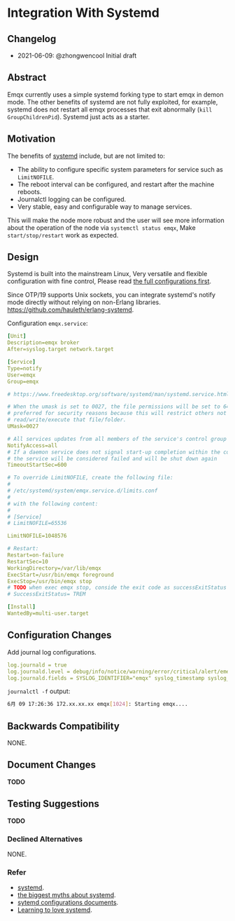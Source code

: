 # Integration With Systemd

## Changelog

* 2021-06-09: @zhongwencool Initial draft


## Abstract

Emqx currently uses a simple systemd forking type to start emqx in demon mode. The other benefits of systemd are not fully exploited, for example, systemd does not restart all emqx processes that exit abnormally (`kill GroupChildrenPid`). Systemd  just acts as a starter.

## Motivation

The benefits of [systemd](https://github.com/systemd/systemd) include, but are not limited to:

- The ability to configure specific system parameters for service such as `LimitNOFILE`.
- The reboot interval can be configured, and restart after the machine reboots.
- Journalctl logging can be configured.
- Very stable, easy and configurable way to manage services.

This will make the node more robust and the user will see more information about the operation of the node via `systemctl status emqx`, Make `start/stop/restart` work as expected.

## Design

Systemd is built into the mainstream Linux, Very versatile and flexible configuration with fine control, Please read [the full configurations first](https://www.freedesktop.org/software/systemd/man/systemd.exec.html). 

Since OTP/19 supports Unix sockets, you can integrate systemd's notify mode directly without relying on non-Erlang libraries. https://github.com/hauleth/erlang-systemd.

Configuration `emqx.service`:

```yaml
[Unit]
Description=emqx broker
After=syslog.target network.target

[Service]
Type=notify
User=emqx
Group=emqx

# https://www.freedesktop.org/software/systemd/man/systemd.service.html

# When the umask is set to 0027, the file permissions will be set to 640. This is #
# preferred for security reasons because this will restrict others not to
# read/write/execute that file/folder.
UMask=0027

# All services updates from all members of the service's control group are accepted.
NotifyAccess=all
# If a daemon service does not signal start-up completion within the configured time,
# the service will be considered failed and will be shut down again
TimeoutStartSec=600

# To override LimitNOFILE, create the following file:
#
# /etc/systemd/system/emqx.service.d/limits.conf
#
# with the following content:
#
# [Service]
# LimitNOFILE=65536

LimitNOFILE=1048576

# Restart:
Restart=on-failure
RestartSec=10
WorkingDirectory=/var/lib/emqx
ExecStart=/usr/bin/emqx foreground
ExecStop=/usr/bin/emqx stop
# TODO when exec emqx stop, conside the exit code as successExitStatus
# SuccessExitStatus= TREM

[Install]
WantedBy=multi-user.target
```


## Configuration Changes

Add journal log configurations.

```yaml
log.journald = true
log.journald.level = debug/info/notice/warning/error/critical/alert/emergency
log.journald.fields = SYSLOG_IDENTIFIER="emqx" syslog_timestamp syslog_pid priority ERL_PID=pid
```

`journalctl -f`  output:

```bash
6月 09 17:26:36 172.xx.xx.xx emqx[1024]: Starting emqx....
```



## Backwards Compatibility

NONE.

## Document Changes

**TODO**

## Testing Suggestions

**TODO**

### Declined Alternatives

NONE.


### Refer

- [systemd](https://github.com/systemd/systemd).
- [the biggest myths about systemd](http://0pointer.de/blog/projects/the-biggest-myths.html).
- [sytemd configurations documents](https://www.freedesktop.org/software/systemd/man/systemd.exec.html).
- [Learning to love systemd](https://opensource.com/article/20/4/systemd).

